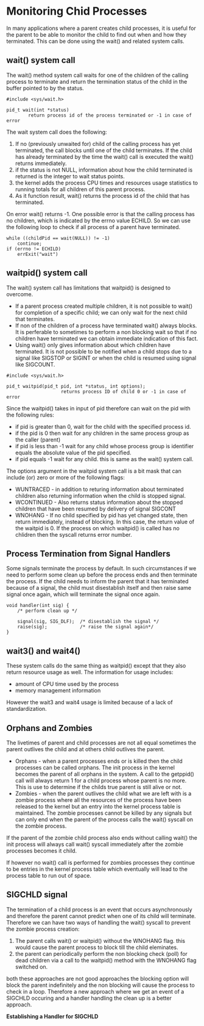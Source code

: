 # Monitoring Chid Processes 

In many applications where a parent creates child processes, it is useful for the parent to be able to monitor the child to find out 
when and how they terminated. This can be done using the wait() and related system calls. 

## wait() system call 
The wait() method system call waits for one of the children of the calling process to terminate and return the termination status of the
child in the buffer pointed to by the status. 

```
#include <sys/wait.h> 

pid_t wait(int *status) 
		return process id of the process terminated or -1 in case of error 

```

The wait system call does the following: 
1. If no (previously unwaited for) child of the calling process has yet terminated, the call blocks until one of the child terminates. If the child has already terminated by the time the wait() call is executed the wait() returns immediately. 
2. if the status is not NULL, information about how the child terminated is returned is the integer to wait status points. 
3. the kernel adds the process CPU times and resources usage statistics to running totals for all children of this parent process. 
4. As it function result, wait() returns the process id of the child that has terminated. 

On error wait() returns -1. One possible error is that the calling process has no children, which is indicated by the errno value ECHILD. So we can use the following loop to check if all process of a parent have terminated. 

```
while ((childPid == wait(NULL)) != -1) 
	continue; 
if (errno != ECHILD) 
	errExit("wait") 
```

## waitpid() system call 
The wait() system call has limitations that waitpid() is designed to overcome. 

* If a parent process created multiple children, it is not possible to wait() for completion of a
  specific child; we can only wait for the next child that terminates. 
* If non of the children of a process have terminated wait() always blocks. It is perferable to
  sometimes to perform a non blocking wait so that if no children have terminated we can obtain
  immediate indication of this fact. 
* Using wait() only gives information about which children have terminated. It is not possible to
  be notified when a child stops due to a signal like SIGSTOP or SIGINT or when the child is
  resumed using signal like SIGCOUNT. 

```
#include <sys/wait.h> 

pid_t waitpid(pid_t pid, int *status, int options); 
                    returns process ID of child 0 or -1 in case of error
```
  
Since the waitpid() takes in input of pid therefore can wait on the pid with the following rules: 
* if pid is greater than 0, wait for the child with the specified process id. 
* if the pid is 0 then wait for any children in the same process group as the caller (parent) 
* if pid is less than -1 wait for any child whose process group is identifier equals the absolute
  value of the pid specified. 
* if pid equals -1 wait for any child. this is same as the wait() system call. 

The options argument in the waitpid system call is a bit mask that can include (or) zero or more of
the following flags: 

* WUNTRACED - in addition to returing information about terminated children also returning
  information when the child is stopped signal. 
* WCONTINUED - Also returns status information about the stopped children that have been resumed by
  delivery of signal SIGCONT 
* WNOHANG - If no child specified by pid has yet changed state, then return immediately, instead of
  blocking. In this case, the return value of the waitpid is 0. If the process on which waitpid() is
  called has no chlidren then the syscall returns error number. 


## Process Termination from Signal Handlers 
Some signals terminate the process by default. In such circumstances if we need to perform some
clean up before the process ends and then terminate the process. If the child needs to inform the
parent that it has terminated because of a signal, the child must disestablish itself and then raise
same signal once again, which will terminate the signal once again. 

```
void handler(int sig) {
    /* perform clean up */ 

    signal(sig, SIG_DLF);  /* disestablish the signal */ 
    raise(sig);            /* raise the signal again*/ 
}
```

## wait3() and wait4() 
These system calls do the same thing as waitpid() except that they also return resource usage as
well. The information for usage includes: 
* amount of CPU time used by the process 
* memory management information 

However the wait3 and wait4 usage is limited because of a lack of standardization. 

## Orphans and Zombies 
The livetimes of parent and child processes are not all equal sometimes the parent outlives the
child and at others child outlives the parent. 
* Orphans - when a parent processes ends or is killed then the child processes can be called
  orphans. The init process in the kernel becomes the parent of all orphans in the system. A call to
  the getppid() call will always return 1 for a child process whose parent is no more. This is use
  to determine if the childs true parent is still alive or not. 
* Zombies - when the parent outlives the child what we are left with is a zombie process where all
  the resources of the process have been released to the kernel but an entry into the kernel process
  table is maintained. The zombie processes cannot be killed by any signals but can only end when
  the parent of the process calls the wait() syscall on the zombie process. 

If the parent of the zombie child process also ends without calling wait() the init process will 
always call wait() syscall immediately after the zombie processes becomes it child.

If however no wait() call is performed for zombies processes they continue to be entries in the
kernel process table which eventually will lead to the process table to run out of space. 


## SIGCHLD signal 

The termination of a child process is an event that occurs asynchronously and therefore the parent
cannot predict when one of its child will terminate. Therefore we can have two ways of handling the
wait() syscall to prevent the zombie process creation: 
1. The parent calls wait() or waitpid() without the WNOHANG flag. this would cause the parent
   process to block till the child eleminates. 
2. the parent can periodically perform the non blocking check (poll) for dead children via a call to
   the waitpid() method with the WNOHANG flag switched on. 

both these approaches are not good approaches the blocking option will block the parent indefinitely
and the non blocking will cause the process to check in a loop. Therefore a new approach where we
get an event of a SIGCHLD occuring and a handler handling the clean up is a better approach. 

**Establishing a Handler for SIGCHLD** 





